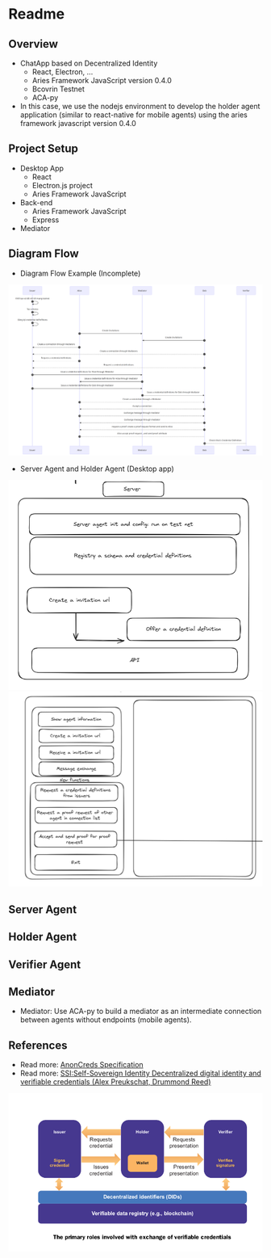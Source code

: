 # Readme 
## Overview
- ChatApp based on Decentralized Identity
  - React, Electron, ...
  - Aries Framework JavaScript version 0.4.0
  - Bcovrin Testnet
  - ACA-py
- In this case, we use the nodejs environment to develop the holder agent application (similar to react-native for mobile agents) using the aries framework javascript version 0.4.0
## Project Setup

- Desktop App
  - React
  - Electron.js project
  - Aries Framework JavaScript
- Back-end
  - Aries Framework JavaScript
  - Express
- Mediator



## Diagram Flow
- Diagram Flow Example (Incomplete)

![Diagram Flow](Image/ChatappSequencesDiagramFlow-2024-03-06-012031.png)

- Server Agent and Holder Agent (Desktop app)

![Server](Image/Server.png)
![Agent](Image/Agent.png)

## Server Agent


## Holder Agent

## Verifier Agent

## Mediator

- Mediator: Use ACA-py to build a mediator as an intermediate connection between agents without endpoints (mobile agents).

## References
- Read more: [AnonCreds Specification](https://hyperledger.github.io/anoncreds-spec/)
- Read more: [SSI:Self-Sovereign Identity Decentralized digital identity and verifiable credentials (Alex Preukschat, Drummond Reed)](https://www.manning.com/books/self-sovereign-identity)

![The primary roles involved with exchange of verifiable credentials](Image/The%20primary%20roles%20involved%20with%20exchange%20of%20verifiable%20credentials.png)